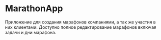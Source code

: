# MarathonApp
Приложение для создания марафонов компаниями, а так же участия в них клиентами.
Доступно полное редактирование марафонов включая задачи и дни марафона.

